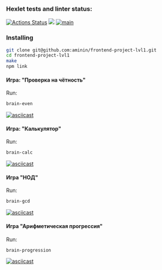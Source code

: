 ### Hexlet tests and linter status:
[![Actions Status](https://github.com/dimitriiy/frontend-project-lvl1/workflows/hexlet-check/badge.svg)](https://github.com/dimitriiy/frontend-project-lvl1/actions)
<a href="https://codeclimate.com/github/codeclimate/codeclimate/maintainability"><img src="https://api.codeclimate.com/v1/badges/a99a88d28ad37a79dbf6/maintainability" /></a>
[![main](https://github.com/dimitriiy/frontend-project-lvl1/actions/workflows/github-actions-main.yml/badge.svg)](https://github.com/dimitriiy/frontend-project-lvl1/actions/workflows/github-actions-main.yml)

### Installing
```bash
git clone git@github.com:aminin/frontend-project-lvl1.git
cd frontend-project-lvl1
make
npm link
```

#### Игра: "Проверка на чётность"
Run:
```bash
brain-even
```
[![asciicast](https://asciinema.org/a/YC8zV1WKo2giSd2DwtyWvSt10.svg)](https://asciinema.org/a/YC8zV1WKo2giSd2DwtyWvSt10)

#### Игра: "Калькулятор"
Run:
```bash
brain-calc
```
[![asciicast](https://asciinema.org/a/HQp0r515djcyD9nSg8jMQ1Neq.svg)](https://asciinema.org/a/HQp0r515djcyD9nSg8jMQ1Neq)

#### Игра "НОД"
Run:
```bash
brain-gcd
```
[![asciicast](https://asciinema.org/a/R3SEBe05GqU1t2BG0e8egrRTd.svg)](https://asciinema.org/a/R3SEBe05GqU1t2BG0e8egrRTd)

#### Игра "Арифметическая прогрессия"
Run:
```bash
brain-progression
```
[![asciicast](https://asciinema.org/a/27qgz4vNVPjJ6QNOXbqueKjqm.svg)](https://asciinema.org/a/27qgz4vNVPjJ6QNOXbqueKjqm)

